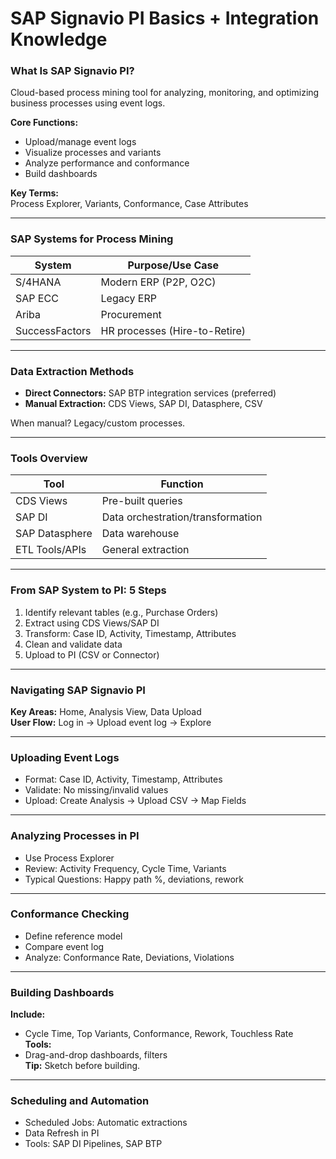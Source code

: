 # SAP Signavio PI Basics + Integration Knowledge

### What Is SAP Signavio PI?  
Cloud-based process mining tool for analyzing, monitoring, and optimizing business processes using event logs.

**Core Functions:**  
- Upload/manage event logs  
- Visualize processes and variants  
- Analyze performance and conformance  
- Build dashboards  

**Key Terms:**  
Process Explorer, Variants, Conformance, Case Attributes

---

### SAP Systems for Process Mining  

| System         | Purpose/Use Case                |
|----------------|---------------------------------|
| S/4HANA        | Modern ERP (P2P, O2C)          |
| SAP ECC        | Legacy ERP                      |
| Ariba          | Procurement                     |
| SuccessFactors | HR processes (Hire-to-Retire)   |

---

### Data Extraction Methods  

- **Direct Connectors:** SAP BTP integration services (preferred)  
- **Manual Extraction:** CDS Views, SAP DI, Datasphere, CSV  

When manual? Legacy/custom processes.

---

### Tools Overview  

| Tool              | Function                         |
|-------------------|---------------------------------|
| CDS Views         | Pre-built queries               |
| SAP DI            | Data orchestration/transformation |
| SAP Datasphere    | Data warehouse                  |
| ETL Tools/APIs    | General extraction  

---

### From SAP System to PI: 5 Steps  

1. Identify relevant tables (e.g., Purchase Orders)  
2. Extract using CDS Views/SAP DI  
3. Transform: Case ID, Activity, Timestamp, Attributes  
4. Clean and validate data  
5. Upload to PI (CSV or Connector)  

---

### Navigating SAP Signavio PI  

**Key Areas:** Home, Analysis View, Data Upload  
**User Flow:** Log in → Upload event log → Explore  

---

### Uploading Event Logs  

- Format: Case ID, Activity, Timestamp, Attributes  
- Validate: No missing/invalid values  
- Upload: Create Analysis → Upload CSV → Map Fields  

---

### Analyzing Processes in PI  

- Use Process Explorer  
- Review: Activity Frequency, Cycle Time, Variants  
- Typical Questions: Happy path %, deviations, rework  

---

### Conformance Checking  

- Define reference model  
- Compare event log  
- Analyze: Conformance Rate, Deviations, Violations  

---

### Building Dashboards  

**Include:**  
- Cycle Time, Top Variants, Conformance, Rework, Touchless Rate  
**Tools:**  
- Drag-and-drop dashboards, filters  
**Tip:** Sketch before building.

---

### Scheduling and Automation  

- Scheduled Jobs: Automatic extractions  
- Data Refresh in PI  
- Tools: SAP DI Pipelines, SAP BTP
